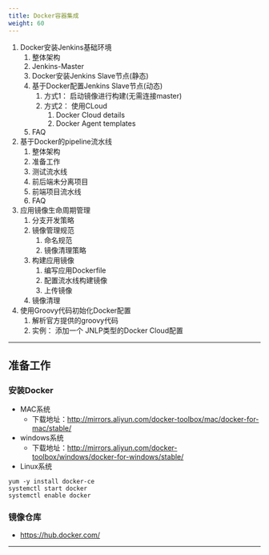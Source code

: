 ```yaml
---
title: Docker容器集成
weight: 60
---
```



 

1. Docker安装Jenkins基础环境
   1. 整体架构
   2. Jenkins-Master
   3. Docker安装Jenkins Slave节点(静态)
   4. 基于Docker配置Jenkins Slave节点(动态)
      1. 方式1： 启动镜像进行构建(无需连接master)
      2. 方式2： 使用CLoud
         1. Docker Cloud details
         2. Docker Agent templates
   5. FAQ
2. 基于Docker的pipeline流水线
   1. 整体架构
   2. 准备工作
   3. 测试流水线
   4. 前后端未分离项目
   5. 前端项目流水线
   6. FAQ
3. 应用镜像生命周期管理
   1. 分支开发策略
   2. 镜像管理规范
      1. 命名规范
      2. 镜像清理策略
   3. 构建应用镜像
      1. 编写应用Dockerfile
      2.  配置流水线构建镜像
      3. 上传镜像
   4. 镜像清理
4. 使用Groovy代码初始化Docker配置
   1. 解析官方提供的groovy代码
   2. 实例： 添加一个 JNLP类型的Docker Cloud配置



---





## 准备工作

### 安装Docker

- MAC系统
  - 下载地址：http://mirrors.aliyun.com/docker-toolbox/mac/docker-for-mac/stable/
- windows系统
  - 下载地址：http://mirrors.aliyun.com/docker-toolbox/windows/docker-for-windows/stable/
- Linux系统

```
yum -y install docker-ce 
systemctl start docker 
systemctl enable docker 
```

### 镜像仓库

- https://hub.docker.com/



---






